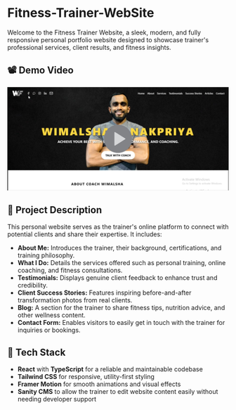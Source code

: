 # Fitness-Trainer-WebSite

Welcome to the Fitness Trainer Website, a sleek, modern, and fully responsive personal portfolio website designed to showcase trainer's professional services, client results, and fitness insights.

## 📽️ Demo Video

<a href="https://drive.google.com/file/d/1hrp161S1W_SOiW4wzos5ymyCNjAVuaA2/view?usp=sharing" target="_blank">
  <img src="/demoPreview.jpg" alt="Click here to watch the demo" width="600">
</a>

## 📝 Project Description

This personal website serves as the trainer's online platform to connect with potential clients and share their expertise. It includes:

- **About Me:** Introduces the trainer, their background, certifications, and training philosophy.
- **What I Do:** Details the services offered such as personal training, online coaching, and fitness consultations.
- **Testimonials:** Displays genuine client feedback to enhance trust and credibility.
- **Client Success Stories:** Features inspiring before-and-after transformation photos from real clients.
- **Blog:** A section for the trainer to share fitness tips, nutrition advice, and other wellness content.
- **Contact Form:** Enables visitors to easily get in touch with the trainer for inquiries or bookings.

## 🚀 Tech Stack

- **React** with **TypeScript** for a reliable and maintainable codebase
- **Tailwind CSS** for responsive, utility-first styling
- **Framer Motion** for smooth animations and visual effects
- **Sanity CMS** to allow the trainer to edit website content easily without needing developer support
